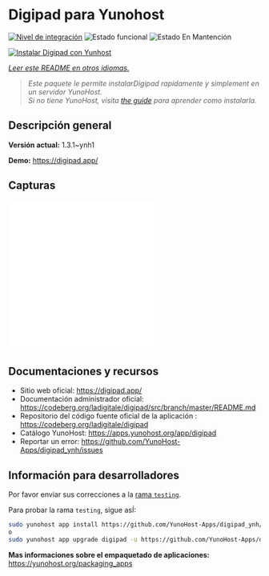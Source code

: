 <!--
Este archivo README esta generado automaticamente<https://github.com/YunoHost/apps/tree/master/tools/readme_generator>
No se debe editar a mano.
-->

# Digipad para Yunohost

[![Nivel de integración](https://dash.yunohost.org/integration/digipad.svg)](https://ci-apps.yunohost.org/ci/apps/digipad/) ![Estado funcional](https://ci-apps.yunohost.org/ci/badges/digipad.status.svg) ![Estado En Mantención](https://ci-apps.yunohost.org/ci/badges/digipad.maintain.svg)

[![Instalar Digipad con Yunhost](https://install-app.yunohost.org/install-with-yunohost.svg)](https://install-app.yunohost.org/?app=digipad)

*[Leer este README en otros idiomas.](./ALL_README.md)*

> *Este paquete le permite instalarDigipad rapidamente y simplement en un servidor YunoHost.*  
> *Si no tiene YunoHost, visita [the guide](https://yunohost.org/install) para aprender como instalarla.*

## Descripción general



**Versión actual:** 1.3.1~ynh1

**Demo:** <https://digipad.app/>

## Capturas

![Captura de Digipad](./doc/screenshots/POST_INSTALL.md)
![Captura de Digipad](./doc/screenshots/POST_INSTALL_fr.md)

## Documentaciones y recursos

- Sitio web oficial: <https://digipad.app/>
- Documentación administrador oficial: <https://codeberg.org/ladigitale/digipad/src/branch/master/README.md>
- Repositorio del código fuente oficial de la aplicación : <https://codeberg.org/ladigitale/digipad>
- Catálogo YunoHost: <https://apps.yunohost.org/app/digipad>
- Reportar un error: <https://github.com/YunoHost-Apps/digipad_ynh/issues>

## Información para desarrolladores

Por favor enviar sus correcciones a la [rama `testing`](https://github.com/YunoHost-Apps/digipad_ynh/tree/testing).

Para probar la rama `testing`, sigue asÍ:

```bash
sudo yunohost app install https://github.com/YunoHost-Apps/digipad_ynh/tree/testing --debug
o
sudo yunohost app upgrade digipad -u https://github.com/YunoHost-Apps/digipad_ynh/tree/testing --debug
```

**Mas informaciones sobre el empaquetado de aplicaciones:** <https://yunohost.org/packaging_apps>
